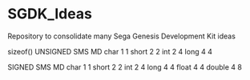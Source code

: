 # SGDK_Ideas
Repository to consolidate many Sega Genesis Development Kit ideas

sizeof()
UNSIGNED	SMS		MD
char		1		1
short		2		2
int			2		4
long		4		4


SIGNED		SMS		MD
char		1		1
short		2		2
int			2		4
long		4		4
float		4		4
double		4		8